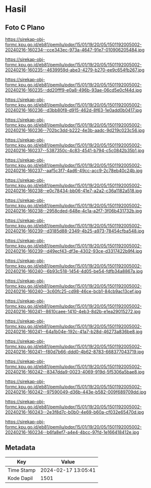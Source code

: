 # Hasil

## Foto C Plano

https://sirekap-obj-formc.kpu.go.id/eb81/pemilu/pdpr/15/01/19/20/05/1501192005002-20240216-160234--cce343ec-973a-4647-91e7-010906205484.jpg

https://sirekap-obj-formc.kpu.go.id/eb81/pemilu/pdpr/15/01/19/20/05/1501192005002-20240216-160235--4639959d-abe3-4279-b270-ee9c654fb267.jpg

https://sirekap-obj-formc.kpu.go.id/eb81/pemilu/pdpr/15/01/19/20/05/1501192005002-20240216-160235--dd20fff9-e0a8-496b-93ae-06cd5e0cf44d.jpg

https://sirekap-obj-formc.kpu.go.id/eb81/pemilu/pdpr/15/01/19/20/05/1501192005002-20240216-160236--d3bb80f8-d915-462d-8f63-1e0add0b0417.jpg

https://sirekap-obj-formc.kpu.go.id/eb81/pemilu/pdpr/15/01/19/20/05/1501192005002-20240216-160236--702bc3dd-b222-4e3b-aadc-9d219c023c56.jpg

https://sirekap-obj-formc.kpu.go.id/eb81/pemilu/pdpr/15/01/19/20/05/1501192005002-20240216-160237--5387350c-4c83-4541-b794-c5c0842b35b1.jpg

https://sirekap-obj-formc.kpu.go.id/eb81/pemilu/pdpr/15/01/19/20/05/1501192005002-20240216-160237--aaf5c3f7-4ad6-49cc-acc9-2c78eb40c24b.jpg

https://sirekap-obj-formc.kpu.go.id/eb81/pemilu/pdpr/15/01/19/20/05/1501192005002-20240216-160238--e0c78434-bb06-41e7-a2a2-c36a1182a518.jpg

https://sirekap-obj-formc.kpu.go.id/eb81/pemilu/pdpr/15/01/19/20/05/1501192005002-20240216-160238--2958cded-648e-4c1a-a2f7-3f06b431732b.jpg

https://sirekap-obj-formc.kpu.go.id/eb81/pemilu/pdpr/15/01/19/20/05/1501192005002-20240216-160239--d3185d88-2349-4b25-a973-78454cfba548.jpg

https://sirekap-obj-formc.kpu.go.id/eb81/pemilu/pdpr/15/01/19/20/05/1501192005002-20240216-160239--d49ecf43-df3e-4302-93ce-d3317422b9f4.jpg

https://sirekap-obj-formc.kpu.go.id/eb81/pemilu/pdpr/15/01/19/20/05/1501192005002-20240216-160240--6b93c518-1454-4d05-be54-fdfb34a8867a.jpg

https://sirekap-obj-formc.kpu.go.id/eb81/pemilu/pdpr/15/01/19/20/05/1501192005002-20240216-160240--3c60fc25-cd98-46ce-bcb1-84cb9ac13cef.jpg

https://sirekap-obj-formc.kpu.go.id/eb81/pemilu/pdpr/15/01/19/20/05/1501192005002-20240216-160241--8610caee-1410-4eb3-8d2b-e1ea29015272.jpg

https://sirekap-obj-formc.kpu.go.id/eb81/pemilu/pdpr/15/01/19/20/05/1501192005002-20240216-160241--64a1b04e-192c-41a7-b28d-46273a836be8.jpg

https://sirekap-obj-formc.kpu.go.id/eb81/pemilu/pdpr/15/01/19/20/05/1501192005002-20240216-160241--f80d7b66-ddd0-4b62-8783-668377043719.jpg

https://sirekap-obj-formc.kpu.go.id/eb81/pemilu/pdpr/15/01/19/20/05/1501192005002-20240216-160242--8347dda9-0023-4069-919d-5f5306a5bae8.jpg

https://sirekap-obj-formc.kpu.go.id/eb81/pemilu/pdpr/15/01/19/20/05/1501192005002-20240216-160242--97590049-d36b-443e-b582-009f689709dd.jpg

https://sirekap-obj-formc.kpu.go.id/eb81/pemilu/pdpr/15/01/19/20/05/1501192005002-20240216-160243--2e3f8d7c-b0b0-4e69-b60a-cf032e65470d.jpg

https://sirekap-obj-formc.kpu.go.id/eb81/pemilu/pdpr/15/01/19/20/05/1501192005002-20240216-160234--b6fa8ef7-a4e4-4bcc-97fd-1e166418412e.jpg


## Metadata

| Key        | Value               |
| ---------- | ------------------- |
| Time Stamp | 2024-02-17 13:05:41 |
| Kode Dapil | 1501                |



